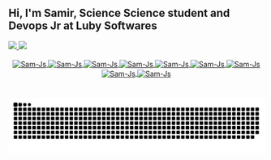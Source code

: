 ## Hi, I'm Samir, Science Science student and Devops Jr at Luby Softwares

<div>
  <a href="https://github.com/SamCambraia1">
  <img height="180em" src="https://github-readme-stats.vercel.app/api?username=SamCambraia1&show_icons=true&theme=dark&include_all_commits=true&count_private=true"/>
  <img height="180em" src="https://github-readme-stats.vercel.app/api/top-langs/?username=SamCambraia1&layout=compact&langs_count=7&theme=dark"/>
</div>
  
<div align=center>
  <div style="display: inline_block"><br>
  <img align="center" alt="Sam-Js" height="25" width="70" src="https://img.shields.io/badge/Linux-FCC624?style=for-the-badge&logo=linux&logoColor=black"> 
  <img align="center" alt="Sam-Js" height="25" width="70" src="https://img.shields.io/badge/Ubuntu-E95420?style=for-the-badge&logo=ubuntu&logoColor=white">
  <img align="center" alt="Sam-Js" height="25" width="70" src="https://img.shields.io/badge/C-00599C?style=for-the-badge&logo=c&logoColor=white">
  <img align="center" alt="Sam-Js" height="25" width="70" src="https://img.shields.io/badge/C%2B%2B-00599C?style=for-the-badge&logo=c%2B%2B&logoColor=white">
  <img align="center" alt="Sam-Js" height="25" width="70" src="https://img.shields.io/badge/Java-ED8B00?style=for-the-badge&logo=java&logoColor=white">
  <img align="center" alt="Sam-Js" height="25" width="70" src="https://img.shields.io/badge/Docker-0db7ed?style=for-the-badge&logo=docker&logoColor=white">
  <img align="center" alt="Sam-Js" height="25" width="70" src="https://img.shields.io/badge/kubernetes-%23326ce5.svg?style=for-the-badge&logo=kubernetes&logoColor=white">
  <img align="center" alt="Sam-Js" height="25" width="70" src="https://img.shields.io/badge/jenkins-%232C5263.svg?style=for-the-badge&logo=jenkins&logoColor=white">
  <img align="center" alt="Sam-Js" height="25" width="70" src="https://img.shields.io/badge/AWS-%23FF9900.svg?style=for-the-badge&logo=amazon-aws&logoColor=white">
  
</div>
  
  #
  #
 
 
  ![Snake animation](https://github.com/SamCambraia1/SamCambraia1/blob/output/github-contribution-grid-snake.svg)
